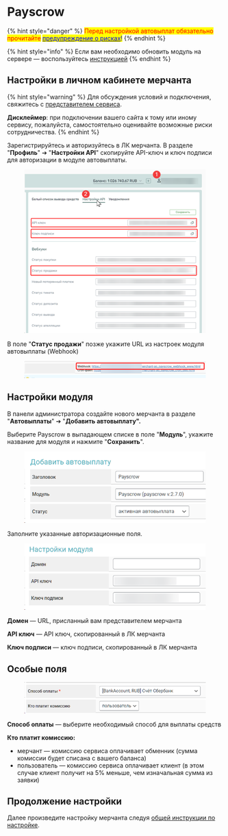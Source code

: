 # Payscrow

{% hint style="danger" %}
<mark style="color:red;">Перед настройкой автовыплат обязательно прочитайте</mark> [<mark style="color:blue;">предупреждение о рисках</mark>](https://premium.gitbook.io/main/osnovnye-nastroiki/merchanty-i-avtovyplaty/avtovyplaty/preduprezhdenie-o-riskakh)<mark style="color:blue;">!</mark>
{% endhint %}

{% hint style="info" %}
Если вам необходимо обновить модуль на сервере — воспользуйтесь [инструкцией](https://premium.gitbook.io/rukovodstvo-polzovatelya/osnovnye-nastroiki/faq/kak-obnovit-faily-na-servere#moduli-avtovyplat)
{% endhint %}

## Настройки в личном кабинете мерчанта <a href="#nastroiki-v-lichnom-kabinete-merchanta" id="nastroiki-v-lichnom-kabinete-merchanta"></a>

{% hint style="warning" %}
Для обсуждения условий и подключения, свяжитесь с [представителем сервиса](https://t.me/Payscrow).

**Дисклеймер**: при подключении вашего сайта к тому или иному сервису, пожалуйста, самостоятельно оценивайте возможные риски сотрудничества.
{% endhint %}

Зарегистрируйтесь и авторизуйтесь в ЛК мерчанта. В разделе "**Профиль**" ➔ "**Настройки API**" скопируйте API-ключ и ключ подписи для авторизации в модуле автовыплаты.

<figure><img src="../../../../.gitbook/assets/image (126).png" alt=""><figcaption></figcaption></figure>

В поле "**Статус продажи**" позже укажите URL из настроек модуля автовыплаты (Webhook)

<figure><img src="../../../../.gitbook/assets/image (127).png" alt=""><figcaption></figcaption></figure>

## Настройки модуля <a href="#nastroiki-modulya" id="nastroiki-modulya"></a>

В панели администратора создайте нового мерчанта в разделе "**Автовыплаты**" ➔ "**Добавить автовыплату".**

Выберите Payscrow в выпадающем списке в поле "**Модуль**", укажите название для модуля и нажмите "**Сохранить**".

<figure><img src="../../../../.gitbook/assets/image (124).png" alt="" width="444"><figcaption></figcaption></figure>

Заполните указанные авторизационные поля.

<figure><img src="../../../../.gitbook/assets/image (125).png" alt="" width="451"><figcaption></figcaption></figure>

**Домен** — URL, присланный вам представителем мерчанта

**API ключ** — API ключ, скопированный в ЛК мерчанта

**Ключ подписи**  — ключ подписи, скопированный в ЛК мерчанта

## Особые поля

<figure><img src="../../../../.gitbook/assets/image (128).png" alt="" width="516"><figcaption></figcaption></figure>

**Способ оплаты** — выберите необходимый способ для выплаты средств

**Кто платит комиссию:**

* мерчант — комиссию сервиса оплачивает обменник (сумма комиссии будет списана с вашего баланса)
* пользователь — комиссию сервиса оплачивает клиент (в этом случае клиент получит на 5% меньше, чем изначальная сумма из заявки)

## Продолжение настройки

Далее произведите настройку мерчанта следуя [общей инструкции по настройке](https://premium.gitbook.io/rukovodstvo-polzovatelya/osnovnye-nastroiki/merchanty-i-avtovyplaty/avtovyplaty/obshie-nastroiki-merchantov-avtovyplat).
